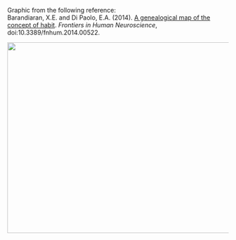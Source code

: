 Graphic from the following reference:  
Barandiaran, X.E. and Di Paolo, E.A. (2014). [A genealogical map of the concept of habit](https://www.frontiersin.org/articles/10.3389/fnhum.2014.00522/full). _Frontiers in Human Neuroscience_, doi:10.3389/fnhum.2014.00522.

<p align="center">
  <img width="623" height="435" src="https://github.com/Orthogonal-Research-Lab/Knowledge-Maps/blob/master/Interdisciplinarity/History-of-Habit-and-Representation/history-of-habit-and-representation.jpg"><BR>
</p>
